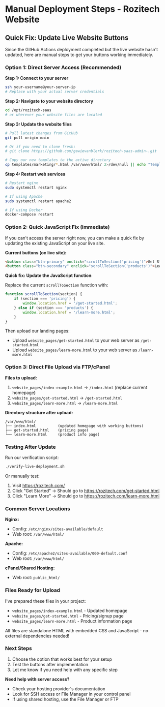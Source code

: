 # Manual Deployment Steps - Rozitech Website

## Quick Fix: Update Live Website Buttons

Since the GitHub Actions deployment completed but the live website hasn't updated, here are manual steps to get your buttons working immediately.

### Option 1: Direct Server Access (Recommended)

**Step 1: Connect to your server**
```bash
ssh your-username@your-server-ip
# Replace with your actual server credentials
```

**Step 2: Navigate to your website directory**
```bash
cd /opt/rozitech-saas
# or wherever your website files are located
```

**Step 3: Update the website files**
```bash
# Pull latest changes from GitHub
git pull origin main

# Or if you need to clone fresh:
# git clone https://github.com/gawievanblerk/rozitech-saas-admin-.git

# Copy our new templates to the active directory
cp templates/marketing/*.html /var/www/html/ 2>/dev/null || echo "Template copy skipped"
```

**Step 4: Restart web services**
```bash
# Restart nginx
sudo systemctl restart nginx

# If using Apache
sudo systemctl restart apache2

# If using Docker
docker-compose restart
```

### Option 2: Quick JavaScript Fix (Immediate)

If you can't access the server right now, you can make a quick fix by updating the existing JavaScript on your live site.

**Current buttons (on live site):**
```html
<button class="btn-primary" onclick="scrollToSection('pricing')">Get Started</button>
<button class="btn-secondary" onclick="scrollToSection('products')">Learn More</button>
```

**Quick fix: Update the JavaScript function**

Replace the current `scrollToSection` function with:
```javascript
function scrollToSection(section) {
    if (section === 'pricing') {
        window.location.href = '/get-started.html';
    } else if (section === 'products') {
        window.location.href = '/learn-more.html';
    }
}
```

Then upload our landing pages:
- Upload `website_pages/get-started.html` to your web server as `/get-started.html`
- Upload `website_pages/learn-more.html` to your web server as `/learn-more.html`

### Option 3: Direct File Upload via FTP/cPanel

**Files to upload:**
1. `website_pages/index-example.html` → `/index.html` (replace current homepage)
2. `website_pages/get-started.html` → `/get-started.html`
3. `website_pages/learn-more.html` → `/learn-more.html`

**Directory structure after upload:**
```
/var/www/html/
├── index.html          (updated homepage with working buttons)
├── get-started.html    (pricing page)
└── learn-more.html     (product info page)
```

### Testing After Update

Run our verification script:
```bash
./verify-live-deployment.sh
```

Or manually test:
1. Visit https://rozitech.com/
2. Click "Get Started" → Should go to https://rozitech.com/get-started.html
3. Click "Learn More" → Should go to https://rozitech.com/learn-more.html

### Common Server Locations

**Nginx:**
- Config: `/etc/nginx/sites-available/default`
- Web root: `/var/www/html/`

**Apache:**
- Config: `/etc/apache2/sites-available/000-default.conf`
- Web root: `/var/www/html/`

**cPanel/Shared Hosting:**
- Web root: `public_html/`

### Files Ready for Upload

I've prepared these files in your project:
- `website_pages/index-example.html` - Updated homepage
- `website_pages/get-started.html` - Pricing/signup page
- `website_pages/learn-more.html` - Product information page

All files are standalone HTML with embedded CSS and JavaScript - no external dependencies needed!

### Next Steps

1. Choose the option that works best for your setup
2. Test the buttons after implementation
3. Let me know if you need help with any specific step

**Need help with server access?** 
- Check your hosting provider's documentation
- Look for SSH access or File Manager in your control panel
- If using shared hosting, use the File Manager or FTP